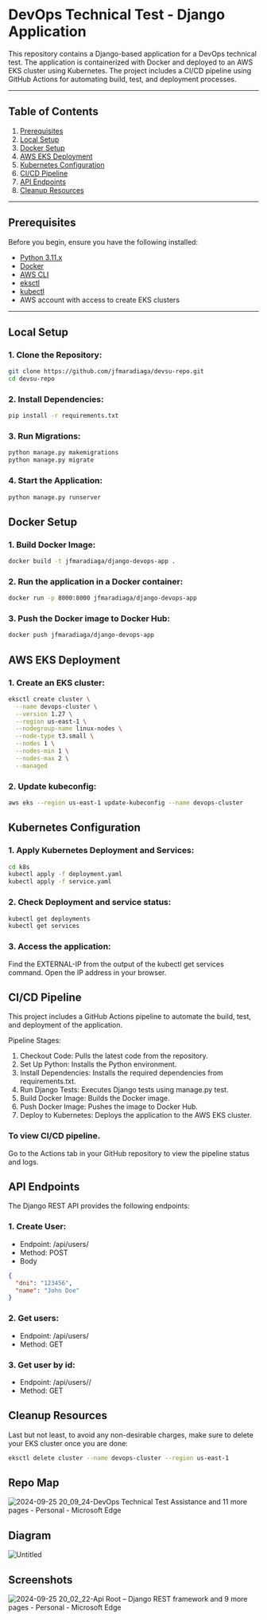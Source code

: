 
# DevOps Technical Test - Django Application

This repository contains a Django-based application for a DevOps technical test. The application is containerized with Docker and deployed to an AWS EKS cluster using Kubernetes. The project includes a CI/CD pipeline using GitHub Actions for automating build, test, and deployment processes.

---

## Table of Contents
1. [Prerequisites](#prerequisites)
2. [Local Setup](#local-setup)
3. [Docker Setup](#docker-setup)
4. [AWS EKS Deployment](#aws-eks-deployment)
5. [Kubernetes Configuration](#kubernetes-configuration)
6. [CI/CD Pipeline](#ci-cd-pipeline)
7. [API Endpoints](#api-endpoints)
8. [Cleanup Resources](#cleanup-resources)

---

## Prerequisites

Before you begin, ensure you have the following installed:

- [Python 3.11.x](https://www.python.org/downloads/)
- [Docker](https://www.docker.com/)
- [AWS CLI](https://aws.amazon.com/cli/)
- [eksctl](https://eksctl.io/)
- [kubectl](https://kubernetes.io/docs/tasks/tools/)
- AWS account with access to create EKS clusters

---

## Local Setup

### 1. Clone the Repository:
```bash
git clone https://github.com/jfmaradiaga/devsu-repo.git
cd devsu-repo
```
### 2. Install Dependencies:
```bash
pip install -r requirements.txt
```
### 3. Run Migrations:
```bash
python manage.py makemigrations
python manage.py migrate
```
### 4. Start the Application:
```bash
python manage.py runserver
```
## Docker Setup

### 1. Build Docker Image:
```bash
docker build -t jfmaradiaga/django-devops-app .
```
### 2. Run the application in a Docker container:
```bash
docker run -p 8000:8000 jfmaradiaga/django-devops-app
```
### 3. Push the Docker image to Docker Hub:
```bash
docker push jfmaradiaga/django-devops-app
```

## AWS EKS Deployment

### 1. Create an EKS cluster:
```bash
eksctl create cluster \
  --name devops-cluster \
  --version 1.27 \
  --region us-east-1 \
  --nodegroup-name linux-nodes \
  --node-type t3.small \
  --nodes 1 \
  --nodes-min 1 \
  --nodes-max 2 \
  --managed
```
### 2. Update kubeconfig:
```bash
aws eks --region us-east-1 update-kubeconfig --name devops-cluster
```
## Kubernetes Configuration

### 1. Apply Kubernetes Deployment and Services:
```bash
cd k8s
kubectl apply -f deployment.yaml
kubectl apply -f service.yaml
```
### 2. Check Deployment and service status:
```bash
kubectl get deployments
kubectl get services
```
### 3. Access the application:
Find the EXTERNAL-IP from the output of the kubectl get services command. Open the IP address in your browser.

## CI/CD Pipeline
This project includes a GitHub Actions pipeline to automate the build, test, and deployment of the application.

Pipeline Stages:
1. Checkout Code: Pulls the latest code from the repository.
2. Set Up Python: Installs the Python environment.
3. Install Dependencies: Installs the required dependencies from requirements.txt.
4. Run Django Tests: Executes Django tests using manage.py test.
5. Build Docker Image: Builds the Docker image.
6. Push Docker Image: Pushes the image to Docker Hub.
7. Deploy to Kubernetes: Deploys the application to the AWS EKS cluster.

### To view CI/CD pipeline.
Go to the Actions tab in your GitHub repository to view the pipeline status and logs.

## API Endpoints
The Django REST API provides the following endpoints:
### 1. Create User:
* Endpoint: /api/users/
* Method: POST
* Body
```json
{
  "dni": "123456",
  "name": "John Doe"
}
```
### 2. Get users:
* Endpoint: /api/users/
* Method: GET

### 3. Get user by id:
* Endpoint: /api/users/<id>/
* Method: GET

## Cleanup Resources
Last but not least, to avoid any non-desirable charges, make sure to delete your EKS cluster once you are done:
```bash
eksctl delete cluster --name devops-cluster --region us-east-1
```

## Repo Map
![2024-09-25 20_09_24-DevOps Technical Test Assistance and 11 more pages - Personal - Microsoft​ Edge](https://github.com/user-attachments/assets/ac8c5b1e-100c-4655-bd5c-a02ee81421b1)

## Diagram
![Untitled](https://github.com/user-attachments/assets/ee8359c6-62b2-43f7-a04e-0f7adbd91f04)

## Screenshots
![2024-09-25 20_02_22-Api Root – Django REST framework and 9 more pages - Personal - Microsoft​ Edge](https://github.com/user-attachments/assets/583b371d-1e01-49d3-ae22-f85c6390ddc7)
